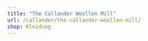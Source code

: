 ```yaml
---
title: "The Callander Woollen Mill"
url: /callander/the-callander-woollen-mill/
shop: Kleidung
---
```

